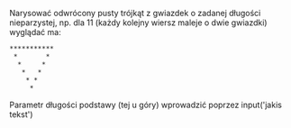 Narysować odwrócony pusty trójkąt z gwiazdek o zadanej długości nieparzystej, np. dla 11 (każdy
kolejny wiersz maleje o dwie gwiazdki) wyglądać ma:

```
***********
 *       * 
  *     *  
   *   *   
    * *    
     *
```
Parametr długości podstawy (tej u góry) wprowadzić poprzez input('jakis tekst')
